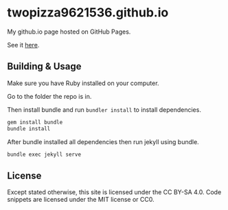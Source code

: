 # twopizza9621536.github.io

My github.io page hosted on GitHub Pages.

See it [here](https://twopizza9621536.github.io).

## Building & Usage

Make sure you have Ruby installed on your computer.

Go to the folder the repo is in.

Then install bundle and run `bundler install` to install dependencies.

```bash
gem install bundle
bundle install
```

After bundle installed all dependencies then run jekyll using bundle.

```bash
bundle exec jekyll serve
```

## License

Except stated otherwise, this site is licensed under the CC BY-SA 4.0.
Code snippets are licensed under the MIT license or CC0.
